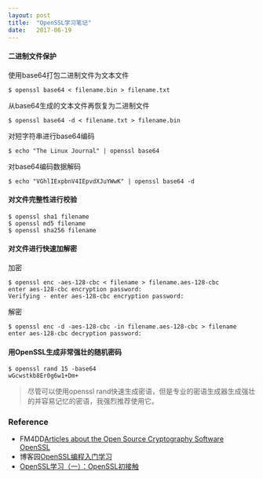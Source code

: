 ```yaml
---
layout: post
title:  "OpenSSL学习笔记"
date:   2017-06-19
---
```



#### 二进制文件保护

使用base64打包二进制文件为文本文件

```
$ openssl base64 < filename.bin > filename.txt
```

从base64生成的文本文件再恢复为二进制文件

```
$ openssl base64 -d < filename.txt > filename.bin 
```

对短字符串进行base64编码

```
$ echo "The Linux Journal" | openssl base64 
```

对base64编码数据解码

```
$ echo "VGhlIExpbnV4IEpvdXJuYWwK" | openssl base64 -d 
```

#### 对文件完整性进行校验

```
$ openssl sha1 filename
$ openssl md5 filename
$ openssl sha256 filename
```

#### 对文件进行快速加解密

加密

```
$ openssl enc -aes-128-cbc < filename > filename.aes-128-cbc 
enter aes-128-cbc encryption password: 
Verifying - enter aes-128-cbc encryption password: 
```

解密

```
$ openssl enc -d -aes-128-cbc -in filename.aes-128-cbc > filename 
enter aes-128-cbc decryption password: 
```

#### 用OpenSSL生成非常强壮的随机密码

```
$ openssl rand 15 -base64 
wGcwstkb8Er0g6w1+Dm+
```

>尽管可以使用openssl rand快速生成密语，但是专业的密语生成器生成强壮的并容易记忆的密语，我强烈推荐使用它。


### Reference

 - FM4DD[Articles about the Open Source Cryptography Software OpenSSL](http://fm4dd.com/openssl/)
 - 博客园[OpenSSL编程入门学习](http://www.cnblogs.com/LittleHann/p/3741907.html)
 - [OpenSSL学习（一）：OpenSSL初接触](https://my.oschina.net/acmfly/blog/72199)
